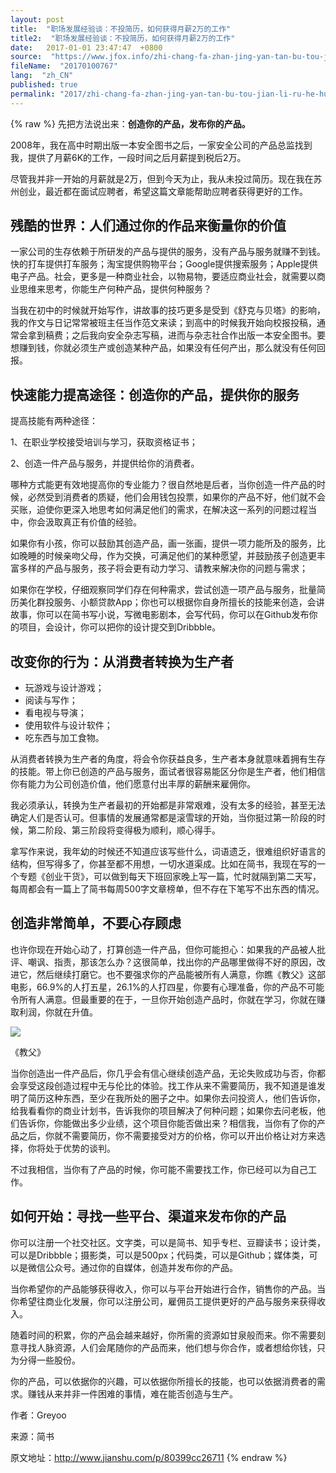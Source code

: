 ```yaml
---
layout: post
title:  "职场发展经验谈：不投简历，如何获得月薪2万的工作"
title2:  "职场发展经验谈：不投简历，如何获得月薪2万的工作"
date:   2017-01-01 23:47:47  +0800
source:  "https://www.jfox.info/zhi-chang-fa-zhan-jing-yan-tan-bu-tou-jian-li-ru-he-huo-de-yue-xin-2-wan-de-gong-zuo.html"
fileName:  "20170100767"
lang:  "zh_CN"
published: true
permalink: "2017/zhi-chang-fa-zhan-jing-yan-tan-bu-tou-jian-li-ru-he-huo-de-yue-xin-2-wan-de-gong-zuo.html"
---
```

{% raw %}
先把方法说出来：**创造你的产品，发布你的产品。**

2008年，我在高中时期出版一本安全图书之后，一家安全公司的产品总监找到我，提供了月薪6K的工作，一段时间之后月薪提到税后2万。

尽管我并非一开始的月薪就是2万，但到今天为止，我从未投过简历。现在我在苏州创业，最近都在面试应聘者，希望这篇文章能帮助应聘者获得更好的工作。

## 残酷的世界：人们通过你的作品来衡量你的价值

一家公司的生存依赖于所研发的产品与提供的服务，没有产品与服务就赚不到钱。快的打车提供打车服务；淘宝提供购物平台；Google提供搜索服务；Apple提供电子产品。社会，更多是一种商业社会，以物易物，要适应商业社会，就需要以商业思维来思考，你能生产何种产品，提供何种服务？

当我在初中的时候就开始写作，讲故事的技巧更多是受到《舒克与贝塔》的影响，我的作文与日记常常被班主任当作范文来读；到高中的时候我开始向校报投稿，通常会拿到稿费；之后我向安全杂志写稿，进而与杂志社合作出版一本安全图书。要想赚到钱，你就必须生产或创造某种产品，如果没有任何产出，那么就没有任何回报。

## 快速能力提高途径：创造你的产品，提供你的服务

提高技能有两种途径：

1、在职业学校接受培训与学习，获取资格证书；

2、创造一件产品与服务，并提供给你的消费者。

哪种方式能更有效地提高你的专业能力？很自然地是后者，当你创造一件产品的时候，必然受到消费者的质疑，他们会用钱包投票，如果你的产品不好，他们就不会买账，迫使你更深入地思考如何满足他们的需求，在解决这一系列的问题过程当中，你会汲取真正有价值的经验。

如果你有小孩，你可以鼓励其创造产品，画一张画，提供一项力能所及的服务，比如晚睡的时候亲吻父母，作为交换，可满足他们的某种愿望，并鼓励孩子创造更丰富多样的产品与服务，孩子将会更有动力学习、请教来解决你的问题与需求；

如果你在学校，仔细观察同学们存在何种需求，尝试创造一项产品与服务，批量简历美化群投服务、小额贷款App；你也可以根据你自身所擅长的技能来创造，会讲故事，你可以在简书写小说，写微电影剧本，会写代码，你可以在Github发布你的项目，会设计，你可以把你的设计提交到Dribbble。

## 改变你的行为：从消费者转换为生产者

- 玩游戏与设计游戏；
- 阅读与写作；
- 看电视与导演；
- 使用软件与设计软件；
- 吃东西与加工食物。

从消费者转换为生产者的角度，将会令你获益良多，生产者本身就意味着拥有生存的技能。带上你已创造的产品与服务，面试者很容易能区分你是生产者，他们相信你有能力为公司创造价值，他们愿意付出丰厚的薪酬来雇佣你。

我必须承认，转换为生产者最初的开始都是非常艰难，没有太多的经验，甚至无法确定人们是否认可。但事情的发展通常都是滚雪球的开始，当你挺过第一阶段的时候，第二阶段、第三阶段将变得极为顺利，顺心得手。

拿写作来说，我年幼的时候还不知道应该写些什么，词语遗乏，很难组织好语言的结构，但写得多了，你甚至都不用想，一切水道渠成。比如在简书，我现在写的一个专题《创业干货》，可以做到每天下班回家晚上写一篇，忙时就隔到第二天写，每周都会有一篇上了简书每周500字文章榜单，但不存在下笔写不出东西的情况。

## 创造非常简单，不要心存顾虑

也许你现在开始心动了，打算创造一件产品，但你可能担心：如果我的产品被人批评、嘲讽、指责，那该怎么办？这很简单，找出你的产品哪里做得不好的原因，改进它，然后继续打磨它。也不要强求你的产品能被所有人满意，你瞧《教父》这部电影，66.9%的人打五星，26.1%的人打四星，你要有心理准备，你的产品不可能令所有人满意。但最重要的在于，一旦你开始创造产品时，你就在学习，你就在赚取利润，你就在升值。

![](4a8308f.png)

《教父》

当你创造出一件产品后，你几乎会有信心继续创造产品，无论失败成功与否，你都会享受这段创造过程中无与伦比的体验。找工作从来不需要简历，我不知道是谁发明了简历这种东西，至少在我所处的圈子之中。如果你去问投资人，他们告诉你，给我看看你的商业计划书，告诉我你的项目解决了何种问题；如果你去问老板，他们告诉你，你能做出多少业绩，这个项目你能否做出来？相信我，当你有了你的产品之后，你就不需要简历，你不需要接受对方的价格，你可以开出价格让对方来选择，你将处于优势的谈判。

不过我相信，当你有了产品的时候，你可能不需要找工作，你已经可以为自己工作。

## 如何开始：寻找一些平台、渠道来发布你的产品

你可以注册一个社交社区。文字类，可以是简书、知乎专栏、豆瓣读书；设计类，可以是Dribbble；摄影类，可以是500px；代码类，可以是Github；媒体类，可以是微信公众号。通过你的自媒体，创造并发布你的产品。

当你希望你的产品能够获得收入，你可以与平台开始进行合作，销售你的产品。当你希望往商业化发展，你可以注册公司，雇佣员工提供更好的产品与服务来获得收入。

随着时间的积累，你的产品会越来越好，你所需的资源如甘泉般而来。你不需要刻意寻找人脉资源，人们会尾随你的产品而来，他们想与你合作，或者想给你钱，只为分得一些股份。

你的产品，可以依据你的兴趣，可以依据你所擅长的技能，也可以依据消费者的需求。赚钱从来并非一件困难的事情，难在能否创造与生产。

作者：Greyoo

来源：简书

原文地址：http://www.jianshu.com/p/80399cc26711
{% endraw %}